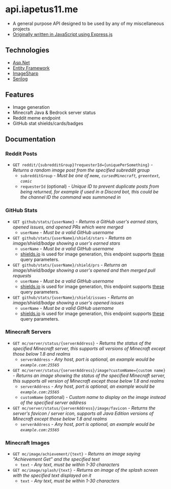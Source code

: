 # api.iapetus11.me
- A general purpose API designed to be used by any of my miscellaneous projects
- [Originally written in JavaScript using Express.js](https://github.com/Iapetus-11/api.iapetus11.me/tree/4c746d8bc9f6adc993b6dc54fc0a564b92512f73) 

## Technologies
- [Asp.Net](https://dotnet.microsoft.com/en-us/apps/aspnet)
- [Entity Framework](https://docs.microsoft.com/en-us/ef/)
- [ImageSharp](https://sixlabors.com/products/imagesharp/)
- [Serilog](https://serilog.net/)

## Features
- Image generation
- Minecraft Java & Bedrock server status
- Reddit meme endpoint
- GitHub stat shields/cards/badges

## Documentation
### Reddit Posts
- `GET reddit/{subredditGroup}?requesterId={uniquePerSomething}` - *Returns a random image post from the specified subreddit group*
  - `subredditGroup` - *Must be one of `meme`, `cursedMinecraft`, `greentext`, `comic`*
  - `requesterId` (optional) - *Unique ID to prevent duplicate posts from being returned, for example if used in a Discord bot, this could be the channel ID the command was summoned in*
### GitHub Stats
- `GET github/stats/{userName}` - *Returns a GitHub user's earned stars, opened issues, and opened PRs which were merged*
  - `userName` - *Must be a valid GitHub username*
- `GET github/stats/{userName}/shield/stars` - *Returns an image/shield/badge showing a user's earned stars*
  - `userName` - *Must be a valid GitHub username*
  - [shields.io](https://shields.io/) is used for image generation, this endpoint supports [these](https://shields.io/#your-badge) query parameters.
- `GET github/stats/{userName}/shield/prs` - *Returns an image/shield/badge showing a user's opened and then merged pull requests*
  - `userName` - *Must be a valid GitHub username*
  - [shields.io](https://shields.io/) is used for image generation, this endpoint supports [these](https://shields.io/#your-badge) query parameters.
- `GET github/stats/{userName}/shield/issues` - *Returns an image/shield/badge showing a user's opened issues*
  - `userName` - *Must be a valid GitHub username*
  - [shields.io](https://shields.io/) is used for image generation, this endpoint supports [these](https://shields.io/#your-badge) query parameters.
### Minecraft Servers
- `GET mc/server/status/{serverAddress}` - *Returns the status of the specified Minecraft server, this supports all versions of Minecraft except those below 1.8 and realms*
  - `serverAddress` - *Any host, port is optional, an example would be `example.com:25565`*
- `GET mc/server/status/{serverAddress}/image?customName={custom name}` - *Returns an image showing the status of the specified Minecraft server, this supports all version of Minecraft except those below 1.8 and realms*
  - `serverAddress` - *Any host, port is optional, an example would be `example.com:25565`*
  - `customName` (optional) - *Custom name to display on the image instead of the specified server address*
- `GET mc/server/status/{serverAddress}/image/favicon` - *Returns the server's favicon / server icon, supports all Java Edition versions of Minecraft except those below 1.8 and realms*
  - `serverAddress` - *Any host, port is optional, an example would be `example.com:25565`*
### Minecraft Images
- `GET mc/image/achievement/{text}` - *Returns an image saying "Achievement Get" and the specified text*
  - `text` - *Any text, must be within 1-30 characters*
- `GET mc/image/splash/{text}` - *Returns an image of the splash screen with the specified text displayed on it*
  - `text` - *Any text, must be within 1-30 characters*
